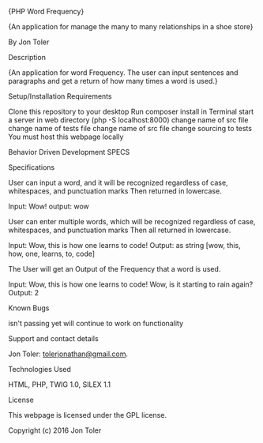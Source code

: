 {PHP Word Frequency}

{An application for manage the many to many relationships in a shoe store}

By Jon Toler

Description

{An application for word Frequency. The user can input sentences and paragraphs and get a return of how many times a word is used.}

Setup/Installation Requirements

Clone this repository to your desktop Run composer install in Terminal start a server in web directory (php -S localhost:8000) change name of src file change name of tests file change name of src file change sourcing to tests You must host this webpage locally

Behavior Driven Development SPECS

Specifications

User can input a word, and it will be recognized regardless of case, whitespaces, and punctuation marks Then returned in lowercase.

Input: Wow!
output: wow


User can enter multiple words, which will be recognized regardless of case, whitespaces, and punctuation marks Then all returned in lowercase.

Input: Wow, this is how one learns to code!
Output: as string [wow, this, how, one, learns, to, code]

The User will get an Output of the Frequency that a word is used.

Input: Wow, this is how one learns to code! Wow, is it starting to rain again?
Output: 2


Known Bugs

isn't passing yet will continue to work on functionality

Support and contact details

Jon Toler: tolerjonathan@gmail.com.

Technologies Used

HTML, PHP, TWIG 1.0, SILEX 1.1

License

This webpage is licensed under the GPL license.

Copyright (c) 2016 Jon Toler
